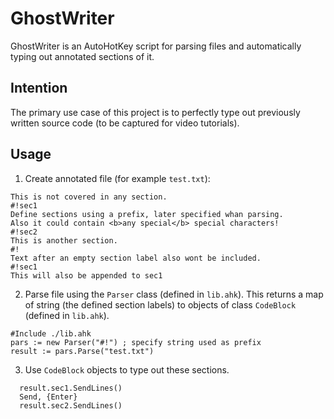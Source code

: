 # GhostWriter
GhostWriter is an AutoHotKey script for parsing files and automatically typing out annotated sections of it.

## Intention
The primary use case of this project is to perfectly type out previously written source code (to be captured for video tutorials). 

## Usage
1) Create annotated file (for example `test.txt`): 

```
This is not covered in any section.
#!sec1
Define sections using a prefix, later specified whan parsing.
Also it could contain <b>any special</b> special characters!
#!sec2
This is another section.
#!
Text after an empty section label also wont be included.
#!sec1
This will also be appended to sec1
```

2) Parse file using the `Parser` class (defined in `lib.ahk`). This returns a map of string (the defined section labels) to objects of class `CodeBlock` (defined in `lib.ahk`).

```
#Include ./lib.ahk
pars := new Parser("#!") ; specify string used as prefix
result := pars.Parse("test.txt")
```

3) Use `CodeBlock` objects to type out these sections.

```
  result.sec1.SendLines()
  Send, {Enter}
  result.sec2.SendLines()
```
